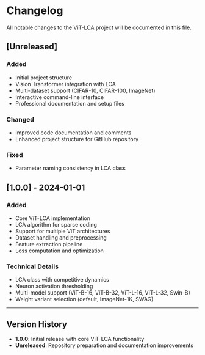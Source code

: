 # Changelog

All notable changes to the ViT-LCA project will be documented in this file.

## [Unreleased]

### Added
- Initial project structure
- Vision Transformer integration with LCA
- Multi-dataset support (CIFAR-10, CIFAR-100, ImageNet)
- Interactive command-line interface
- Professional documentation and setup files

### Changed
- Improved code documentation and comments
- Enhanced project structure for GitHub repository

### Fixed
- Parameter naming consistency in LCA class

## [1.0.0] - 2024-01-01

### Added
- Core ViT-LCA implementation
- LCA algorithm for sparse coding
- Support for multiple ViT architectures
- Dataset handling and preprocessing
- Feature extraction pipeline
- Loss computation and optimization

### Technical Details
- LCA class with competitive dynamics
- Neuron activation thresholding
- Multi-model support (ViT-B-16, ViT-B-32, ViT-L-16, ViT-L-32, Swin-B)
- Weight variant selection (default, ImageNet-1K, SWAG)

---

## Version History

- **1.0.0**: Initial release with core ViT-LCA functionality
- **Unreleased**: Repository preparation and documentation improvements
